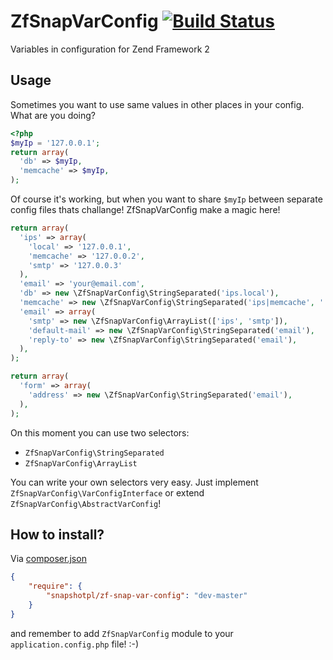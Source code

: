 ZfSnapVarConfig [![Build Status](https://travis-ci.org/snapshotpl/ZfSnapVarConfig.svg?branch=master)](https://travis-ci.org/snapshotpl/ZfSnapVarConfig)
===============

Variables in configuration for Zend Framework 2

Usage
-----

Sometimes you want to use same values in other places in your config. What are you doing?

```php
<?php
$myIp = '127.0.0.1';
return array(
  'db' => $myIp,
  'memcache' => $myIp,
);
```

Of course it's working, but when you want to share `$myIp` between separate config files thats challange! ZfSnapVarConfig make a magic here!

```php
return array(
  'ips' => array(
    'local' => '127.0.0.1',
    'memcache' => '127.0.0.2',
    'smtp' => '127.0.0.3'
  ),
  'email' => 'your@email.com',
  'db' => new \ZfSnapVarConfig\StringSeparated('ips.local'),
  'memcache' => new \ZfSnapVarConfig\StringSeparated('ips|memcache', '|'),
  'email' => array(
    'smtp' => new \ZfSnapVarConfig\ArrayList(['ips', 'smtp']),
    'default-mail' => new \ZfSnapVarConfig\StringSeparated('email'),
    'reply-to' => new \ZfSnapVarConfig\StringSeparated('email'),
  ),
);
```

```php
return array(
  'form' => array(
    'address' => new \ZfSnapVarConfig\StringSeparated('email'),
  ),
);
```

On this moment you can use two selectors:
* `ZfSnapVarConfig\StringSeparated`
* `ZfSnapVarConfig\ArrayList`

You can write your own selectors very easy. Just implement `ZfSnapVarConfig\VarConfigInterface` or extend `ZfSnapVarConfig\AbstractVarConfig`!

How to install?
---------------
Via [composer.json](https://getcomposer.org/)
```json
{
    "require": {
        "snapshotpl/zf-snap-var-config": "dev-master"
    }
}
```

and remember to add `ZfSnapVarConfig` module to your `application.config.php` file! :-)
